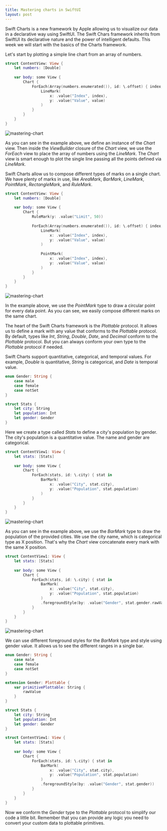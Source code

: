 ```yaml
---
title: Mastering charts in SwiftUI
layout: post
---
```


Swift Charts is a new framework by Apple allowing us to visualize our data in a declarative way using SwiftUI. The Swift Chars framework inherits from SwiftUI its declarative nature and the power of intelligent defaults. This week we will start with the basics of the Charts framework.

Let's start by plotting a simple line chart from an array of numbers.

```swift
struct ContentView: View {
    let numbers: [Double]
    
    var body: some View {
        Chart {
            ForEach(Array(numbers.enumerated()), id: \.offset) { index, value in
                LineMark(
                    x: .value("Index", index),
                    y: .value("Value", value)
                )
            }
        }
    }
}
```

![mastering-chart](/public/chart1.png)

As you can see in the example above, we define an instance of the *Chart* view. Then inside the *ViewBuilder* closure of the *Chart* view, we use the *ForEach* view to place the array of numbers using the *LineMark*. The *Chart* view is smart enough to plot the single line passing all the points defined via *LineMark*.

Swift Charts allow us to compose different types of marks on a single chart. We have plenty of marks in use, like *AreaMark*, *BarMark*, *LineMark*, *PointMark*, *RectangleMark*, and *RuleMark*.

```swift
struct ContentView: View {
    let numbers: [Double]
    
    var body: some View {
        Chart {
            RuleMark(y: .value("Limit", 50))
            
            ForEach(Array(numbers.enumerated()), id: \.offset) { index, value in
                LineMark(
                    x: .value("Index", index),
                    y: .value("Value", value)
                )
                
                PointMark(
                    x: .value("Index", index),
                    y: .value("Value", value)
                )
            }
        }
    }
}
```

![mastering-chart](/public/chart2.png)

In the example above, we use the *PointMark* type to draw a circular point for every data point. As you can see, we easily compose different marks on the same chart.

The heart of the Swift Charts framework is the *Plottable* protocol. It allows us to define a mark with any value that conforms to the *Plottable* protocol. By default, types like *Int*, *String*, *Double*, *Date*, and *Decimal* conform to the *Plottable* protocol. But you can always conform your own type to the *Plottable* protocol if needed.

Swift Charts support quantitative, categorical, and temporal values. For example, *Double* is quantitative, *String* is categorical, and *Date* is temporal value.

```swift
enum Gender: String {
    case male
    case female
    case notSet
}

struct Stats {
    let city: String
    let population: Int
    let gender: Gender
}
```

Here we create a type called *Stats* to define a city's population by gender. The city's population is a quantitative value. The name and gender are categorical.

```swift
struct ContentView1: View {
    let stats: [Stats]
    
    var body: some View {
        Chart {
            ForEach(stats, id: \.city) { stat in
                BarMark(
                    x: .value("City", stat.city),
                    y: .value("Population", stat.population)
                )
            }
        }
    }
}
```

![mastering-chart](/public/chart3.png)

As you can see in the example above, we use the *BarMark* type to draw the population of the provided cities. We use the city name, which is categorical type as X position. That's why the *Chart* view concatenate every mark with the same X position.

```swift
struct ContentView1: View {
    let stats: [Stats]
    
    var body: some View {
        Chart {
            ForEach(stats, id: \.city) { stat in
                BarMark(
                    x: .value("City", stat.city),
                    y: .value("Population", stat.population)
                )
                .foregroundStyle(by: .value("Gender", stat.gender.rawValue))
            }
        }
    }
}
```

![mastering-chart](/public/chart4.png)

We can use different foreground styles for the *BarMark* type and style using gender value. It allows us to see the different ranges in a single bar.

```swift
enum Gender: String {
    case male
    case female
    case notSet
}

extension Gender: Plottable {
    var primitivePlottable: String {
        rawValue
    }
}

struct Stats {
    let city: String
    let population: Int
    let gender: Gender
}

struct ContentView1: View {
    let stats: [Stats]
    
    var body: some View {
        Chart {
            ForEach(stats, id: \.city) { stat in
                BarMark(
                    x: .value("City", stat.city),
                    y: .value("Population", stat.population)
                )
                .foregroundStyle(by: .value("Gender", stat.gender))
            }
        }
    }
}
```

Now we conform the *Gender* type to the *Plottable* protocol to simplify our code a little bit. Remember that you can provide any logic you need to convert your custom data to plottable primitives.
